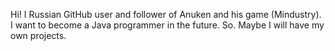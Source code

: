 Hi! I Russian GitHub user and follower
of Anuken and his game (Mindustry).
I want to become a Java programmer
in the future. So. Maybe I will have my
own projects.
